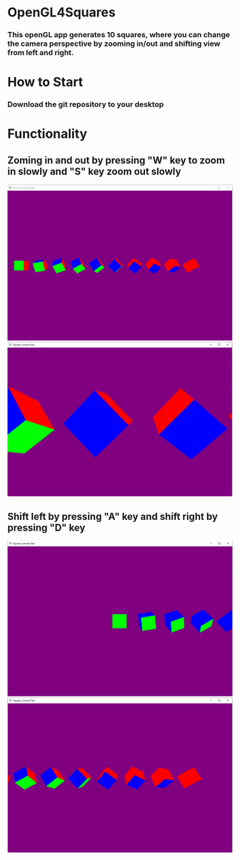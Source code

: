 # OpenGL4Squares
### This openGL app generates 10 squares, where you can change the camera perspective by zooming in/out and shifting view from left and right. 
# How to Start 
### Download the git repository to your desktop
# Functionality
## Zoming in and out by pressing "W" key to zoom in slowly and "S" key zoom out slowly
![SCREENSHOT](https://github.com/igorganch/OpenGL10SquaresPerspective/blob/main/Zoomout.PNG)
![SCREENSHOT](https://github.com/igorganch/OpenGL10SquaresPerspective/blob/main/Zoomin.PNG)
## Shift left by pressing "A" key and shift right by pressing "D" key
![SCREENSHOT](https://github.com/igorganch/OpenGL10SquaresPerspective/blob/main/Left.PNG)
![SCREENSHOT](https://github.com/igorganch/OpenGL10SquaresPerspective/blob/main/right.PNG)
